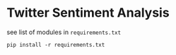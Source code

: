 # Twitter Sentiment Analysis

see list of modules in `requirements.txt`
```
pip install -r requirements.txt
```

